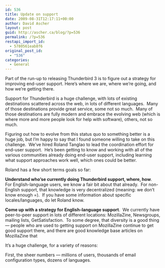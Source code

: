 ```yaml
---
id: 536
title: Update on support
date: 2009-08-31T12:17:11+00:00
author: David Ascher
layout: post
guid: http://ascher.ca/blog/?p=536
permalink: /?p=536
restapi_import_id:
  - 5780561eab8f6
original_post_id:
  - "536"
categories:
  - General
---
```

Part of the run-up to releasing Thunderbird 3 is to figure out a strategy for improving end-user support. Here&#8217;s where we are, where we&#8217;re going, and how we&#8217;re getting there.

Support for Thunderbird is a huge challenge, with lots of existing destinations scattered across the web, in lots of different languages.  Many of those destinations provide great service, some not so much.  Many of those destinations are fully modern and embrace the evolving web (which is where more and more people look for help with software), others, not so much.

Figuring out how to evolve from this status quo to something better is a huge job, but I&#8217;m happy to say that I found someone willing to take on this challenge.  We&#8217;ve hired Roland Tanglao to lead the coordination effort for end-user support.  He&#8217;s been getting to know and working with all of the various communities already doing end-user support, including learning what support approaches work well, which ones could be better.

Roland has a few short terms goals so far:

**Understand who&#8217;se currently doing Thunderbird support, where, how**.  For English-language users, we know a fair bit about that already.  For non-English support, that knowledge is very decentralized (meaning: we don&#8217;t know enough =).  If you have some information about specific locales/languages, do let Roland know.

**Come up with a strategy for English-language support**.  We currently have peer-to-peer support in lots of different locations: MozillaZine, Newsgroups, mailing lists, GetSatisfaction.  To some degree, that diversity is a good thing &#8212; people who are used to getting support on MozillaZine continue to get good support there, and there are good knowledge base articles on MozillaZine that

It&#8217;s a huge challenge, for a variety of reasons:

First, the sheer numbers &#8212; millions of users, thousands of email configuration types, dozens of languages.